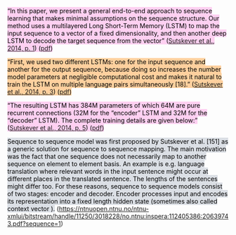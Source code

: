 <mark style="background: #FFB8EBA6;">“In this paper, we present a general end-to-end approach to sequence learning that makes minimal assumptions on the sequence structure. Our method uses a multilayered Long Short-Term Memory (LSTM) to map the input sequence to a vector of a fixed dimensionality, and then another deep LSTM to decode the target sequence from the vector” ([Sutskever et al., 2014, p. 1](zotero://select/library/items/53V4NR45)) ([pdf](zotero://open-pdf/library/items/GIFI2QHW?page=1&annotation=9R6ENRET))</mark>

<mark style="background: #FFB86CA6;">“First, we used two different LSTMs: one for the input sequence and another for the output sequence, because doing so increases the number model parameters at negligible computational cost and makes it natural to train the LSTM on multiple language pairs simultaneously [18].” ([Sutskever et al., 2014, p. 3](zotero://select/library/items/53V4NR45)) ([pdf](zotero://open-pdf/library/items/GIFI2QHW?page=3&annotation=XDBIHRA3))</mark>

<mark style="background: #FFB8EBA6;">“The resulting LSTM has 384M parameters of which 64M are pure recurrent connections (32M for the “encoder” LSTM and 32M for the “decoder” LSTM). The complete training details are given below:” ([Sutskever et al., 2014, p. 5](zotero://select/library/items/53V4NR45)) ([pdf](zotero://open-pdf/library/items/GIFI2QHW?page=5&annotation=A6KRMP78))</mark>

<mark style="background: #CACFD9A6;">Sequence to sequence model was first proposed by Sutskever et al. [151] as a generic solution for sequence to sequence mapping. The main motivation was the fact that one sequence does not necessarily map to another sequence on element to element basis. An example is e.g. language translation where relevant words in the input sentence might occur at different places in the translated sentence. The lengths of the sentences might differ too. For these reasons, sequence to sequence models consist of two stages: encoder and decoder. Encoder processes input and encodes its representation into a fixed length hidden state (sometimes also called context vector ).</mark>
(https://ntnuopen.ntnu.no/ntnu-xmlui/bitstream/handle/11250/3018228/no.ntnu:inspera:112405386:20639743.pdf?sequence=1)